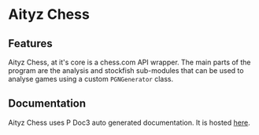 # Aityz Chess
## Features
Aityz Chess, at it's core is a chess.com API wrapper. The main parts of the program are the analysis and stockfish sub-modules that can be used to analyse games using a custom ``PGNGenerator`` class.
## Documentation
Aityz Chess uses P Doc3 auto generated documentation. It is hosted [here](https://chess.aityz.repl.co).